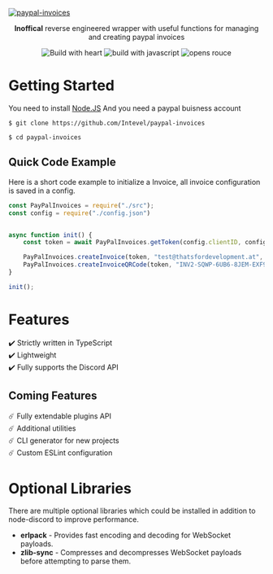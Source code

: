 [![paypal-invoices](https://s12.directupload.net/images/200912/re6mtglg.png)](#)

<p align="center">
  <b>Inoffical</b> reverse engineered wrapper with useful functions for managing and creating paypal invoices
</p>


<p align="center">
  <a><img alt="Build with heart" src="https://forthebadge.com/images/badges/built-with-love.svg"></a>
  <a><img alt="build with javascript" src="https://forthebadge.com/images/badges/made-with-javascript.svg"></a>
  <a><img alt="opens rouce" src="https://forthebadge.com/images/badges/open-source.svg"></a>
</p>


# Getting Started
You need to install [Node.JS](https://nodejs.org/en/download/)
And you need a paypal buisness account
```
$ git clone https://github.com/Intevel/paypal-invoices

$ cd paypal-invoices
```

## Quick Code Example
Here is a short code example to initialize a Invoice, all invoice configuration is saved in a config.
```javascript
const PayPalInvoices = require("./src");
const config = require("./config.json")


async function init() {
	const token = await PayPalInvoices.getToken(config.clientID, config.secretID);

	PayPalInvoices.createInvoice(token, "test@thatsfordevelopment.at", "test", "5", "1")
	PayPalInvoices.createInvoiceQRCode(token, "INV2-SQWP-6UB6-8JEM-EXF9")
}

init();
```

# Features
✔️ Strictly written in TypeScript  
✔️ Lightweight  
✔️ Fully supports the Discord API  

## Coming Features
☄️ Fully extendable plugins API  
☄️ Additional utilities  
☄️ CLI generator for new projects  
☄️ Custom ESLint configuration  

# Optional Libraries
There are multiple optional libraries which could be installed in addition to node-discord to improve performance.
- **erlpack** - Provides fast encoding and decoding for WebSocket payloads.
- **zlib-sync** - Compresses and decompresses WebSocket payloads before attempting to parse them.
